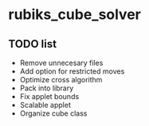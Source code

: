 # rubiks_cube_solver
## TODO list
* Remove unnecesary files
* Add option for restricted moves
* Optimize cross algorithm
* Pack into library
* Fix applet bounds
* Scalable applet
* Organize cube class
